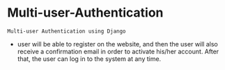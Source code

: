# Multi-user-Authentication
    Multi-user Authentication using Django
    
- user will be able to register on the website, and then the user will also receive a confirmation email in order to activate his/her account. After that, the user can log in to the system at any time.
